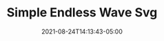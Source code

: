 ---
title: "Simple Endless Wave Svg"
date: 2021-08-24T14:13:43-05:00
tags: 
description: ""
draft: true
---